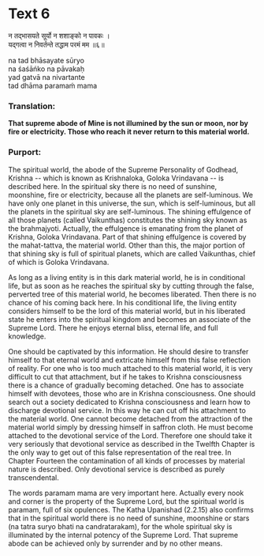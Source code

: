 # Text 6

न तद्भासयते सूर्यो न शशाङ्को न पावकः ।  
यद्गत्वा न निवर्तन्ते तद्धाम परमं मम ॥६॥

na tad bhāsayate sūryo  
na śaśāńko na pāvakaḥ  
yad gatvā na nivartante  
tad dhāma paramaḿ mama



### Translation:

**That supreme abode of Mine is not illumined by the sun or moon, nor by fire or electricity. Those who reach it never return to this material world.**

### Purport:

The spiritual world, the abode of the Supreme Personality of Godhead, Krishna -- which is known as Krishnaloka, Goloka Vrindavana -- is described here. In the spiritual sky there is no need of sunshine, moonshine, fire or electricity, because all the planets are self-luminous. We have only one planet in this universe, the sun, which is self-luminous, but all the planets in the spiritual sky are self-luminous. The shining effulgence of all those planets (called Vaikunthas) constitutes the shining sky known as the brahmajyoti. Actually, the effulgence is emanating from the planet of Krishna, Goloka Vrindavana. Part of that shining effulgence is covered by the mahat-tattva, the material world. Other than this, the major portion of that shining sky is full of spiritual planets, which are called Vaikunthas, chief of which is Goloka Vrindavana.

As long as a living entity is in this dark material world, he is in conditional life, but as soon as he reaches the spiritual sky by cutting through the false, perverted tree of this material world, he becomes liberated. Then there is no chance of his coming back here. In his conditional life, the living entity considers himself to be the lord of this material world, but in his liberated state he enters into the spiritual kingdom and becomes an associate of the Supreme Lord. There he enjoys eternal bliss, eternal life, and full knowledge.

One should be captivated by this information. He should desire to transfer himself to that eternal world and extricate himself from this false reflection of reality. For one who is too much attached to this material world, it is very difficult to cut that attachment, but if he takes to Krishna consciousness there is a chance of gradually becoming detached. One has to associate himself with devotees, those who are in Krishna consciousness. One should search out a society dedicated to Krishna consciousness and learn how to discharge devotional service. In this way he can cut off his attachment to the material world. One cannot become detached from the attraction of the material world simply by dressing himself in saffron cloth. He must become attached to the devotional service of the Lord. Therefore one should take it very seriously that devotional service as described in the Twelfth Chapter is the only way to get out of this false representation of the real tree. In Chapter Fourteen the contamination of all kinds of processes by material nature is described. Only devotional service is described as purely transcendental.

The words paramam mama are very important here. Actually every nook and corner is the property of the Supreme Lord, but the spiritual world is paramam, full of six opulences. The Katha Upanishad (2.2.15) also confirms that in the spiritual world there is no need of sunshine, moonshine or stars (na tatra suryo bhati na candratarakam), for the whole spiritual sky is illuminated by the internal potency of the Supreme Lord. That supreme abode can be achieved only by surrender and by no other means.